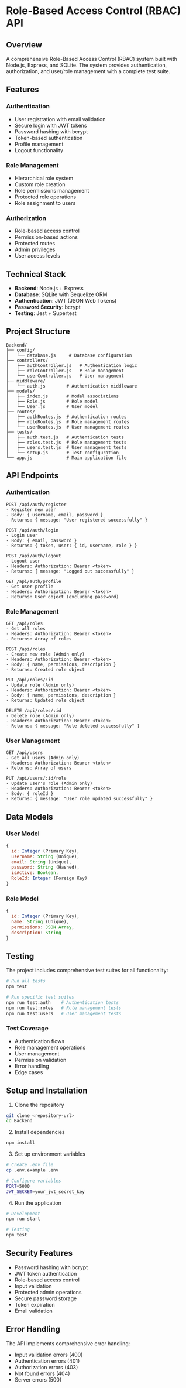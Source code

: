 # Role-Based Access Control (RBAC) API

## Overview
A comprehensive Role-Based Access Control (RBAC) system built with Node.js, Express, and SQLite. The system provides authentication, authorization, and user/role management with a complete test suite.

## Features

### Authentication
- User registration with email validation
- Secure login with JWT tokens
- Password hashing with bcrypt
- Token-based authentication
- Profile management
- Logout functionality

### Role Management
- Hierarchical role system
- Custom role creation
- Role permissions management
- Protected role operations
- Role assignment to users

### Authorization
- Role-based access control
- Permission-based actions
- Protected routes
- Admin privileges
- User access levels

## Technical Stack

- **Backend**: Node.js + Express
- **Database**: SQLite with Sequelize ORM
- **Authentication**: JWT (JSON Web Tokens)
- **Password Security**: bcrypt
- **Testing**: Jest + Supertest

## Project Structure

```
Backend/
├── config/
│   └── database.js     # Database configuration
├── controllers/
│   ├── authController.js   # Authentication logic
│   ├── roleController.js   # Role management
│   └── userController.js   # User management
├── middleware/
│   └── auth.js        # Authentication middleware
├── models/
│   ├── index.js       # Model associations
│   ├── Role.js        # Role model
│   └── User.js        # User model
├── routes/
│   ├── authRoutes.js  # Authentication routes
│   ├── roleRoutes.js  # Role management routes
│   └── userRoutes.js  # User management routes
├── tests/
│   ├── auth.test.js   # Authentication tests
│   ├── roles.test.js  # Role management tests
│   ├── users.test.js  # User management tests
│   └── setup.js       # Test configuration
└── app.js             # Main application file
```

## API Endpoints

### Authentication
```
POST /api/auth/register
- Register new user
- Body: { username, email, password }
- Returns: { message: "User registered successfully" }

POST /api/auth/login
- Login user
- Body: { email, password }
- Returns: { token, user: { id, username, role } }

POST /api/auth/logout
- Logout user
- Headers: Authorization: Bearer <token>
- Returns: { message: "Logged out successfully" }

GET /api/auth/profile
- Get user profile
- Headers: Authorization: Bearer <token>
- Returns: User object (excluding password)
```

### Role Management
```
GET /api/roles
- Get all roles
- Headers: Authorization: Bearer <token>
- Returns: Array of roles

POST /api/roles
- Create new role (Admin only)
- Headers: Authorization: Bearer <token>
- Body: { name, permissions, description }
- Returns: Created role object

PUT /api/roles/:id
- Update role (Admin only)
- Headers: Authorization: Bearer <token>
- Body: { name, permissions, description }
- Returns: Updated role object

DELETE /api/roles/:id
- Delete role (Admin only)
- Headers: Authorization: Bearer <token>
- Returns: { message: "Role deleted successfully" }
```

### User Management
```
GET /api/users
- Get all users (Admin only)
- Headers: Authorization: Bearer <token>
- Returns: Array of users

PUT /api/users/:id/role
- Update user's role (Admin only)
- Headers: Authorization: Bearer <token>
- Body: { roleId }
- Returns: { message: "User role updated successfully" }
```

## Data Models

### User Model
```javascript
{
  id: Integer (Primary Key),
  username: String (Unique),
  email: String (Unique),
  password: String (Hashed),
  isActive: Boolean,
  RoleId: Integer (Foreign Key)
}
```

### Role Model
```javascript
{
  id: Integer (Primary Key),
  name: String (Unique),
  permissions: JSON Array,
  description: String
}
```

## Testing

The project includes comprehensive test suites for all functionality:

```bash
# Run all tests
npm test

# Run specific test suites
npm run test:auth    # Authentication tests
npm run test:roles   # Role management tests
npm run test:users   # User management tests
```

### Test Coverage
- Authentication flows
- Role management operations
- User management
- Permission validation
- Error handling
- Edge cases

## Setup and Installation

1. Clone the repository
```bash
git clone <repository-url>
cd Backend
```

2. Install dependencies
```bash
npm install
```

3. Set up environment variables
```bash
# Create .env file
cp .env.example .env

# Configure variables
PORT=5000
JWT_SECRET=your_jwt_secret_key
```

4. Run the application
```bash
# Development
npm run start

# Testing
npm test
```

## Security Features

- Password hashing with bcrypt
- JWT token authentication
- Role-based access control
- Input validation
- Protected admin operations
- Secure password storage
- Token expiration
- Email validation

## Error Handling

The API implements comprehensive error handling:
- Input validation errors (400)
- Authentication errors (401)
- Authorization errors (403)
- Not found errors (404)
- Server errors (500)
